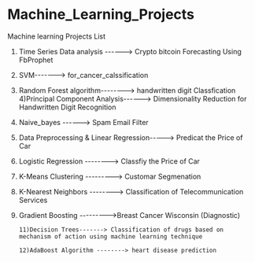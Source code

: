 # Machine_Learning_Projects
Machine learning Projects List
1) Time Series Data analysis ------> Crypto bitcoin Forecasting Using FbProphet
2) SVM-------> for_cancer_calssification
3) Random Forest algorithm-------->  handwritten digit Classfication
4)Principal Component Analysis------> Dimensionality Reduction for Handwritten Digit Recognition
5) Naive_bayes ------> Spam Email Filter 
6) Data Preprocessing & Linear Regression-----> Predicat the Price of Car
7) Logistic Regression --------> Classfiy the Price of Car
8) K-Means Clustering ---------> Customar Segmenation 
9) K-Nearest Neighbors --------> Classification of Telecommunication Services
10) Gradient Boosting --------->Breast Cancer Wisconsin (Diagnostic)

        11)Decision Trees-------> Classification of drugs based on mechanism of action using machine learning technique

        12)AdaBoost Algorithm --------> heart disease prediction
